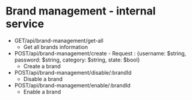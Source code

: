 # Brand management - internal service
- GET/api/brand-management/get-all
    - Get all brands information
- POST/api/brand-management/create - Request : {username: $string, password: $string, category: $string, state: $bool}
    - Create a brand
- POST/api/brand-management/disable/:brandId
    - Disable a brand
- POST/api/brand-management/enable/:brandId
    - Enable a brand